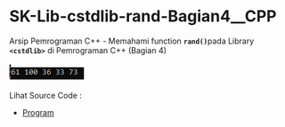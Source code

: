 # SK-Lib-cstdlib-rand-Bagian4__CPP
Arsip Pemrograman C++ - Memahami function <code><b>rand()</b></code>pada Library <code><b>&lt;cstdlib></b></code> di Pemrograman C++ (Bagian 4)<br><br>
<img src="https://github.com/RizkyKhapidsyah/SK-Lib-cstdlib-rand-Bagian4__CPP/blob/master/SK-Lib-cstdlib-rand-Bagian4__CPP/x64/result/001.PNG"><br><br>
Lihat Source Code : <br>
- <a href="https://github.com/RizkyKhapidsyah/SK-Lib-cstdlib-rand-Bagian4__CPP/blob/master/SK-Lib-cstdlib-rand-Bagian4__CPP/Source.cpp">Program</a>
